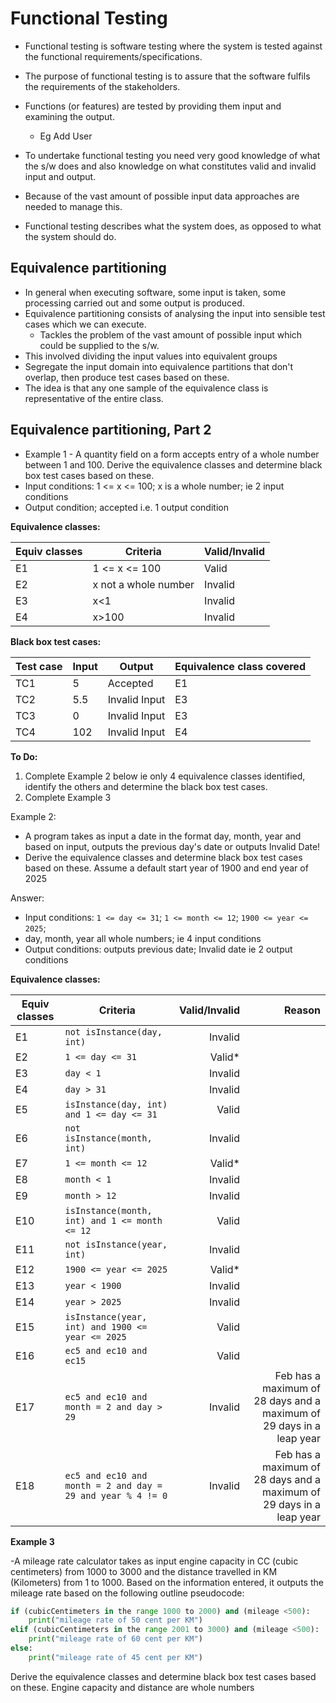 ﻿
# Functional Testing

- Functional testing is software testing where the system is tested against the functional requirements/specifications.
- The purpose of functional testing is to assure that the software fulfils the requirements of the stakeholders.
- Functions (or features) are tested by providing them input
and examining the output.
  - Eg Add User

- To undertake functional testing you need very good knowledge of what the s/w does and also knowledge on what constitutes valid and invalid
input and output.
- Because of the vast amount of possible input data approaches are needed to manage this.
- Functional testing describes what the system does, as opposed to what the system should do.

## Equivalence partitioning

- In general when executing software, some input is taken, some processing carried out and some output is produced.
- Equivalence partitioning consists of analysing the input into sensible test cases which we can execute.
  - Tackles the problem of the vast amount of possible input which could be supplied to the s/w.
- This involved dividing the input values into equivalent groups
- Segregate the input domain into equivalence partitions that don't overlap, then produce test cases based on these.
- The idea is that any one sample of the equivalence class is representative of the entire class.

## Equivalence partitioning, Part 2

- Example 1 - A quantity field on a form accepts entry of a whole number between 1 and 100. Derive the equivalence classes and determine black box test cases based on these.
- Input conditions: 1 <= x <= 100; x is a whole number; ie 2 input conditions
- Output condition; accepted i.e. 1 output condition

**Equivalence classes:**

| Equiv classes | Criteria             | Valid/Invalid |
|---------------|----------------------|---------------|
| E1            | 1 <= x <= 100        | Valid         |
| E2            | x not a whole number | Invalid       |
| E3            | x<1                  | Invalid       |
| E4            | x>100                | Invalid       |

**Black box test cases:**  

| Test case | Input | Output        | Equivalence class covered |
|-----------|-------|---------------|---------------------------|
| TC1       | 5     | Accepted      | E1                        |
| TC2       | 5.5   | Invalid Input | E3                        |
| TC3       | 0     | Invalid Input | E3                        |
| TC4       | 102   | Invalid Input | E4                        |

**To Do:**  

1. Complete Example 2 below ie only 4 equivalence classes identified, identify the others and determine the black box test cases.
2. Complete Example 3

Example 2:  

- A program takes as input a date in the format day, month, year and based on input, outputs the previous day's date or outputs Invalid Date!
- Derive the equivalence classes and determine black box test cases based on these. Assume a default start year of 1900 and end year of 2025

Answer:

- Input conditions: `1 <= day <= 31`; `1 <= month <= 12`; `1900 <= year <= 2025`;
- day, month, year all whole numbers; ie 4 input conditions
- Output conditions: outputs previous date; Invalid date ie 2 output conditions

**Equivalence classes:**

| Equiv classes | Criteria                                                    | Valid/Invalid |                                                               Reason |
|---------------|-------------------------------------------------------------|--------------:|---------------------------------------------------------------------:|
| E1            | `not isInstance(day, int)`                                  |       Invalid |                                                                      |
| E2            | `1 <= day <= 31`                                            |        Valid* |                                                                      |
| E3            | `day < 1`                                                   |       Invalid |                                                                      |
| E4            | `day > 31`                                                  |       Invalid |                                                                      |
| E5            | `isInstance(day, int) and 1 <= day <= 31`                   |         Valid |                                                                      |
| E6            | `not isInstance(month, int)`                                |       Invalid |                                                                      |
| E7            | `1 <= month <= 12`                                          |        Valid* |                                                                      |
| E8            | `month < 1`                                                 |       Invalid |                                                                      |
| E9            | `month > 12`                                                |       Invalid |                                                                      |
| E10           | `isInstance(month, int) and 1 <= month <= 12`               |         Valid |                                                                      |
| E11           | `not isInstance(year, int)`                                 |       Invalid |                                                                      |
| E12           | `1900 <= year <= 2025`                                      |        Valid* |                                                                      |
| E13           | `year < 1900`                                               |       Invalid |                                                                      |
| E14           | `year > 2025`                                               |       Invalid |                                                                      |
| E15           | `isInstance(year, int) and 1900 <= year <= 2025`            |         Valid |                                                                      |
| E16           | `ec5 and ec10 and ec15`                                     |         Valid |                                                                      |
| E17           | `ec5 and ec10 and month = 2 and day > 29`                   |       Invalid | Feb has a maximum of 28 days and a maximum of 29 days in a leap year |
| E18           | `ec5 and ec10 and month = 2 and day = 29 and year % 4 != 0` |       Invalid | Feb has a maximum of 28 days and a maximum of 29 days in a leap year |

**Example 3**  

 -A mileage rate calculator takes as input engine capacity in CC (cubic centimeters) from 1000 to
3000 and the distance travelled in KM (Kilometers) from 1 to 1000. Based on the information entered, it
outputs the mileage rate based on the following outline pseudocode:

```python
if (cubicCentimeters in the range 1000 to 2000) and (mileage <500):
    print("mileage rate of 50 cent per KM")
elif (cubicCentimeters in the range 2001 to 3000) and (mileage <500):
    print("mileage rate of 60 cent per KM")
else:
    print("mileage rate of 45 cent per KM")
```

Derive the equivalence classes and determine black box
test cases based on these. Engine capacity and distance are
whole numbers
